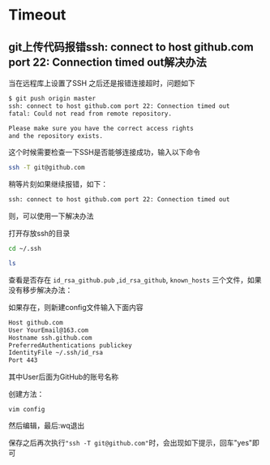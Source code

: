 # Timeout

## git上传代码报错ssh: connect to host github.com port 22: Connection timed out解决办法

当在远程库上设置了SSH 之后还是报错连接超时，问题如下

```bash
$ git push origin master
ssh: connect to host github.com port 22: Connection timed out
fatal: Could not read from remote repository.

Please make sure you have the correct access rights
and the repository exists.
```

这个时候需要检查一下SSH是否能够连接成功，输入以下命令

```bash
ssh -T git@github.com
```

稍等片刻如果继续报错，如下：

```bash
ssh: connect to host github.com port 22: Connection timed out
```

则，可以使用一下解决办法

打开存放ssh的目录

```bash
cd ~/.ssh

ls
```

查看是否存在 `id_rsa_github.pub` ,`id_rsa_github`, `known_hosts` 三个文件，如果没有移步解决办法：

如果存在，则新建config文件输入下面内容

```bash
Host github.com
User YourEmail@163.com
Hostname ssh.github.com
PreferredAuthentications publickey
IdentityFile ~/.ssh/id_rsa
Port 443
```

其中User后面为GitHub的账号名称

创建方法：

`vim config`

然后编辑，最后:wq退出

保存之后再次执行`"ssh -T git@github.com"`时，会出现如下提示，回车"yes"即可
